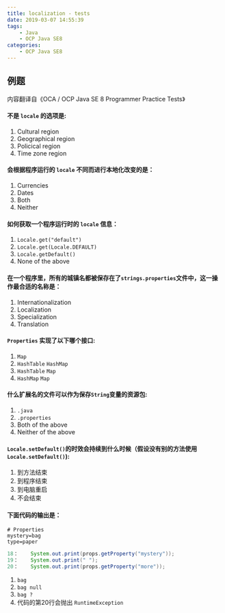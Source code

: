 ```yaml
---
title: localization - tests
date: 2019-03-07 14:55:39
tags:
    - Java
    - OCP Java SE8
categories: 
    - OCP Java SE8
---
```


## 例题
内容翻译自《OCA / OCP Java SE 8 Programmer Practice Tests》
  

#### 不是 `locale` 的选项是:
1. Cultural region
2. Geographical region
3. Policical region
4. Time zone region

#### 会根据程序运行的 `locale` 不同而进行本地化改变的是：
1. Currencies
2. Dates
3. Both
4. Neither

#### 如何获取一个程序运行时的 `locale` 信息：
1. `Locale.get("default")`
2. `Locale.get(Locale.DEFAULT)`
3. `Locale.getDefault()`
4. None of the above

#### 在一个程序里，所有的城镇名都被保存在了`strings.properties`文件中，这一操作最合适的名称是：
1. Internationalization
2. Localization
3. Specialization
4. Translation

#### `Properties` 实现了以下哪个接口:
1. `Map`
2. `HashTable` `HashMap`
3. `HashTable` `Map`
4. `HashMap` `Map`

#### 什么扩展名的文件可以作为保存`String`变量的资源包:
1. `.java`
2. `.properties`
3. Both of the above
4. Neither of the above

#### `Locale.setDefault()`的时效会持续到什么时候（假设没有别的方法使用`Locale.setDefault()`):
1. 到方法结束
2. 到程序结束
3. 到电脑重启
4. 不会结束

#### 下面代码的输出是：

```
# Properties
mystery=bag
type=paper
```
```Java
18：    System.out.print(props.getProperty("mystery"));
19：    System.out.print(" ");
20：    System.out.print(props.getProperty("more"));
```

1. `bag`
2. `bag null`
3. `bag ?`
4. 代码的第20行会抛出 `RuntimeException`

